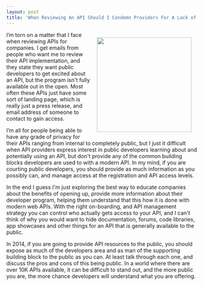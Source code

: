 ```yaml
---
layout: post
title: 'When Reviewing An API Should I Condemn Providers For A Lack of Public Access?'
---
```

<p><img style="padding: 15px;" src="https://s3.amazonaws.com/kinlane-productions/bw-icons/bw-windows.jpg" alt="" width="250" align="right" /></p>
<p>I&rsquo;m torn on a matter that I face when reviewing APIs for companies. I get emails from people who want me to review their API implementation, and they state they want public developers to get excited about an API, but the program isn't fully available out in the open. Most often these APIs just have some sort of landing page, which is really just a press release, and email address of someone to contact to gain access.</p>
<p>I&rsquo;m all for people being able to have any grade of privacy for their APIs ranging from internal to completely public, but I just it difficult when API providers express interest in public developers learning about and potentially using an API, but don't provide any of the common building blocks developers are used to with a modern API. In my mind, if you are courting public developers, you should provide as much information as you possibly can, and manage access at the registration and API access levels.</p>
<p>In the end I guess I'm just exploring the best way to educate companies about the benefits of opening up, provide more information about their developer program, helping them understand that this how it is done with modern web APIs. With the right on-boarding, and API management strategy you can control who actually gets access to your API, and I can't think of why you would want to hide documentation, forums, code libraries, app showcases and other things for an API that is generally available to the public.</p>
<p>In 2014, if you are going to provide API resources to the public, you should expose as much of the developers area and as man of the supporting building block to the public as you can. At least talk through each one, and discuss the pros and cons of this being public. In a world where there are over 10K APIs available, it can be difficult to stand out, and the more public you are, the more chance developers will understand what you are offering.</p>